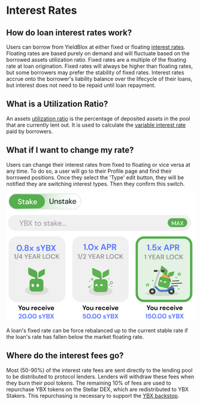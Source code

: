 # Interest Rates

## How do loan interest rates work?

Users can borrow from YieldBlox at either fixed or floating [interest rates](../../technical-docs/math.md#interest-rate-calculations). Floating rates are based purely on demand and will fluctuate based on the borrowed assets utilization ratio. Fixed rates are a multiple of the floating rate at loan origination. Fixed rates will always be higher than floating rates, but some borrowers may prefer the stability of fixed rates. Interest rates accrue onto the borrower's liability balance over the lifecycle of their loans, but interest does not need to be repaid until loan repayment.

## What is a Utilization Ratio?

An assets [utilization ratio](../../technical-docs/math.md#utilization-ratio-calculations) is the percentage of deposited assets in the pool that are currently lent out. It is used to calculate the [variable interest rate](../../technical-docs/math.md#interest-rate-calculations) paid by borrowers.

## What if I want to change my rate?

Users can change their interest rates from fixed to floating or vice versa at any time. To do so, a user will go to their Profile page and find their borrowed positions. Once they select the 'Type' edit button, they will be notified they are switching interest types. Then they confirm this switch.

![](<../../.gitbook/assets/image (7).png>)

A loan's fixed rate can be force rebalanced up to the current stable rate if the loan's rate has fallen below the market floating rate.&#x20;

## Where do the interest fees go?

Most (50-90%) of the interest rate fees are sent directly to the lending pool to be distributed to protocol lenders. Lenders will withdraw these fees when they burn their pool tokens. The remaining 10% of fees are used to repurchase YBX tokens on the Stellar DEX, which are redistributed to YBX Stakers. This repurchasing is necessary to support the [YBX backstop](../../technical-docs/protocol/#ybx-backstop).
